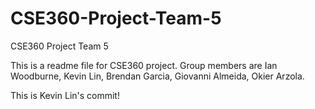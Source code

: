 # CSE360-Project-Team-5
CSE360 Project Team 5

This is a readme file for CSE360 project. 
Group members are Ian Woodburne, Kevin Lin, 
Brendan Garcia, Giovanni Almeida, Okier Arzola.

This is Kevin Lin's commit!

